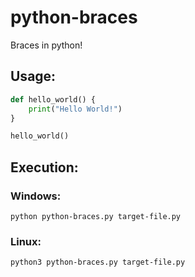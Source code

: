 # python-braces
Braces in python!

## Usage:
```python
def hello_world() {
	print("Hello World!")
}

hello_world()
```

## Execution:
### Windows:
`python python-braces.py target-file.py`
### Linux:
`python3 python-braces.py target-file.py`

